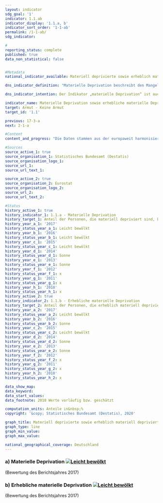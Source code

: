 ```yaml
---                   
layout: indicator                   
sdg_goal: '1'                   
indicator: 1.1.ab                   
indicator_display: '1.1.a, b'                   
indicator_sort_order: '1-1-ab'                   
permalink: /1-1-ab/                   
sdg_indicator:                    

#                   
reporting_status: complete                   
published: true                   
data_non_statistical: false                   


#Metadata                   
national_indicator_available: Materiell deprivierte sowie erheblich materiell deprivierte Personen                   

dns_indicator_definition: "Materielle Deprivation beschreibt den Mangel an bestimmten Gebrauchsgütern und den unfreiwilligen Verzicht auf ausgewählten Konsum aus finanziellen Gründen. Die beiden Indikatoren geben den Anteil der Personen an der Gesamtbevölkerung an, die als materiell depriviert (1.1.a) bzw. als erheblich materiell depriviert (1.1.b) gelten. Die (erhebliche) materielle Entbehrung trifft für alle Menschen zu, deren Haushalt von neun vorgegebenen Kriterien, die die finanziellen Einschränkungen des Haushalts widerspiegeln, mindestens drei (erheblich materiell depriviert: mindestens vier) erfüllt.<sub> Text aus dem Indikatorenbericht 2018</sub>"                   

dns_indicator_intention: Der Indikator „materielle Deprivation“ ist auch Teil der ausführlichen Armuts- und Reichtumsberichterstattung der Bundesregierung. Durch die Identifikation individueller Mangelsituationen soll er stellvertretend zur Abbildung armutsgefährdeter Lebenslagen dienen. Daher soll der Prozentsatz der Personen, die materiell depriviert bzw. erheblich materiell depriviert sind, jeweils unter dem Niveau in der Europäischen Union liegen.<sub> Text aus dem Indikatorenbericht 2018</sub>                   

indicator_name: Materielle Deprivation sowie erhebliche materielle Deprivation                   
target: Armut - Keine Armut                   
target_id: '1.1'                   

previous: 17-3-a                   
next: 2-1-a                   

#Content                    
content_and_progress: "Die Daten stammen aus der europaweit harmonisierten jährlichen Statistik über Einkommen und Lebensbedingungen (EU-SILC), die in Deutschland vom Statistischen Bundesamt in Zusammenarbeit mit den Statistischen Landesämtern unter dem Namen „Leben in Europa“ durchgeführt wird. Dabei geben jährlich etwa 14&nbsp;000 Privathaushalte in Deutschland auf freiwilliger Basis Auskunft zu Einkommen und Lebensbedingungen.<br><br>Die Indikatoren zeigen jeweils den Anteil der Bevölkerung, bei dem in mehreren Bereichen nach der Selbsteinschätzung ein unfreiwilliger Verzicht oder Mangel aus finanziellen Gründen besteht. Als Prüfmerkmale wurden Ausgaben für eine Lebensführung ausgewählt, die in Europa als angemessen, wünschenswert oder gar notwendig angesehen wird. Diese neun Kriterien, die zur Beschreibung des Sachverhalts „materielle Entbehrung“ dienen, sind für alle Länder, in denen EU-SILC durchgeführt wird, einheitlich und ermöglichen somit einen europaweiten Vergleich.<br><br>Die neun Merkmale umfassen im Einzelnen: das Fehlen eines Autos, einer Waschmaschine, eines Farbfernsehgeräts oder eines Telefons im Haushalt (jeweils weil es sich der Haushalt finanziell nicht leisten kann), ein finanzielles Problem, die Miete, Hypothek oder Rechnungen für Versorgungsleistungen rechtzeitig zu bezahlen, die Wohnung angemessen zu heizen, jeden zweiten Tag Fleisch, Fisch oder eine gleichwertige vegetarische Mahlzeit zu essen, jährlich eine Woche Urlaub außerhalb der eigenen Wohnung zu verbringen oder unerwartete Ausgaben in einer bestimmten Höhe (Armutsgrenze des Vorjahres; 2018:1&nbsp;136 Euro) aus eigenen finanziellen Mitteln zu bestreiten.<br><br>Mit der materiellen Deprivation verbunden ist das Problem der sozialen Ausgrenzung, da die Teilnahme am gesellschaftlichen Leben aufgrund fehlender finanzieller Mittel gefährdet ist. Der Indikator „Erhebliche materielle Entbehrung“ ist auch Teil des Indikators „Armut oder soziale Ausgrenzung“, mit dem eines der fünf Kernziele der Europa 2020-Strategie (Bekämpfung von Armut und sozialer Ausgrenzung) gemessen wird.<br><br>Im Jahr 2018 galten 7,8&nbsp;% der Bevölkerung in Deutschland als materiell depriviert, 3,1&nbsp;% waren von erheblicher materieller Entbehrung betroffen. Die entsprechenden Werte lagen im Jahr 2010 bei 11,1 bzw. 4,5&nbsp;%, in den Folgejahren teilweise auch etwas darüber, sodass sich im Zeitverlauf, ähnlich wie in der gesamten EU, ein leichter Rückgang ergibt. Die Durchschnittswerte für Personen in der EU sind aber jeweils deutlich höher als die Werte für Deutschland. So betrug 2018 der Anteil der materiell deprivierten EU-Bevölkerung nach Schätzung des statistischen Amts der Europäischen Union (Eurostat) 13,2&nbsp;% und war damit um mehr als die Hälfte höher als in Deutschland. Als erheblich materiell depriviert galten 5,9&nbsp;%. Diese Quote ist um 90&nbsp;% höher als der deutsche Vergleichswert.<sub> Text aus dem Indikatorenbericht 2018</sub>"                   

#Sources
source_active_1: true                           
source_organisation_1: Statistisches Bundesamt (Destatis)                           
source_organisation_logo_1:                            
source_url_1:                            
source_url_text_1:                            

source_active_2: true                           
source_organisation_2: Eurostat                           
source_organisation_logo_2:                            
source_url_2:                            
source_url_text_2:                            

#Status                   
history_active_1: true                   
history_indicator_1: 1.1.a - Materielle Deprivation                   
history_target_1: Anteil der Personen, die materiell depriviert sind, bis 2030 deutlich unter EU-28-Wert halten
history_year_a_1: '2017'                           
history_status_year_a_1: Leicht bewölkt
history_year_b_1: '2016'                           
history_status_year_b_1: Leicht bewölkt
history_year_c_1: '2015'                           
history_status_year_c_1: Leicht bewölkt
history_year_d_1: '2014'                           
history_status_year_d_1: Sonne
history_year_e_1: '2013'                           
history_status_year_e_1: Sonne
history_year_f_1: '2012'                           
history_status_year_f_1: x
history_year_g_1: '2011'                           
history_status_year_g_1: x
history_year_h_1: '2010'                           
history_status_year_h_1: x
history_active_2: true                   
history_indicator_2: 1.1.b - Erhebliche materielle Deprivation                   
history_target_2: Anteil der Personen, die erheblich materiell depriviert sind, bis 2030  deutlich unter EU-28-Wert halten
history_year_a_2: '2017'                           
history_status_year_a_2: Leicht bewölkt
history_year_b_2: '2016'                           
history_status_year_b_2: Sonne
history_year_c_2: '2015'                           
history_status_year_c_2: Leicht bewölkt
history_year_d_2: '2014'                           
history_status_year_d_2: Sonne
history_year_e_2: '2013'                           
history_status_year_e_2: Sonne
history_year_f_2: '2012'                           
history_status_year_f_2: x
history_year_g_2: '2011'                           
history_status_year_g_2: x
history_year_h_2: '2010'                           
history_status_year_h_2: x

data_show_map:                    
data_keyword:                    
data_start_values:                    
data_footnote: 2018 Werte vorläufig bzw. geschätzt                   

computation_units: Anteile in&nbsp;%                   
copyright: '&copy; Statistisches Bundesamt (Destatis), 2020'                   

graph_title: Materiell deprivierte sowie erheblich materiell deprivierte Personen                   
graph_type: line                   
graph_min_value:                    
graph_max_value:                    

national_geographical_coverage: Deutschland                   
---
```

<div>                               
  <div class="my-header">                               
    <h3>a) Materielle Deprivation                               
      <a href= "https://sustainabledevelopment-deutschland.github.io/status/"><img src="https://g205sdgs.github.io/sdg-indicators/public/Wettersymbole/Leicht bewölkt.png" title="Bei Fortsetzung der Entwicklung würde das Ziel voraussichtlich um mindestens 5&nbsp;%, aber maximal um 20&nbsp;% der Differenz zwischen Zielwert und aktuellem Wert verfehlt" alt="Leicht bewölkt" />                               
      </a>                               
    </h3>                               
  </div>
  <div class="my-header-note">
    <span>(Bewertung des Berichtsjahres 2017)</span>
  </div>                               
</div>                               
<div>                               
  <div class="my-header">                               
    <h3>b) Erhebliche materielle Deprivation                               
      <a href="https://sustainabledevelopment-deutschland.github.io/status/"><img src="https://g205sdgs.github.io/sdg-indicators/public/Wettersymbole/Leicht bewölkt.png" title="Bei Fortsetzung der Entwicklung würde das Ziel voraussichtlich um mindestens 5&nbsp;%, aber maximal um 20&nbsp;% der Differenz zwischen Zielwert und aktuellem Wert verfehlt" alt="Leicht bewölkt" />                               
      </a>                               
    </h3>                               
  </div>
  <div class="my-header-note">
    <span>(Bewertung des Berichtsjahres 2017)</span>
  </div>                               
</div>
